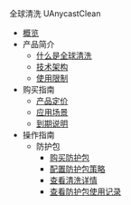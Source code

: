 <div class="sidebar_title"> 全球清洗 UAnycastClean</div>

* [概览](/uanycastclean/README)
* 产品简介
    * [什么是全球清洗](/uanycastclean/intro/whatisanycasteip) 
    * [技术架构](/uanycastclean/intro/architecture)
    * [使用限制](/uanycastclean/intro/limit)
* 购买指南
    * [产品定价](/uanycastclean/buy/price) 
    * [应用场景](/uanycastclean/buy/apply)
    * [到期说明](/uanycastclean/buy/invalid)
* 操作指南
    * 防护包
        * [购买防护包](/uanycastclean/guide/uanycastclean/buyanycastclean)
        * [配置防护包策略](/uanycastclean/guide/uanycastclean/config)
        * [查看清洗详情](/uanycastclean/guide/uanycastclean/check)
        * [查看防护包使用记录](/uanycastclean/guide/uanycastclean/used)

 
   
    
   
   
    
        
